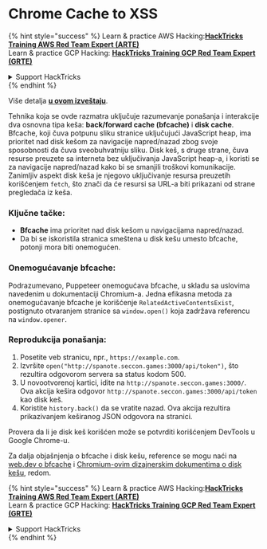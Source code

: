 # Chrome Cache to XSS

{% hint style="success" %}
Learn & practice AWS Hacking:<img src="/.gitbook/assets/arte.png" alt="" data-size="line">[**HackTricks Training AWS Red Team Expert (ARTE)**](https://training.hacktricks.xyz/courses/arte)<img src="/.gitbook/assets/arte.png" alt="" data-size="line">\
Learn & practice GCP Hacking: <img src="/.gitbook/assets/grte.png" alt="" data-size="line">[**HackTricks Training GCP Red Team Expert (GRTE)**<img src="/.gitbook/assets/grte.png" alt="" data-size="line">](https://training.hacktricks.xyz/courses/grte)

<details>

<summary>Support HackTricks</summary>

* Check the [**subscription plans**](https://github.com/sponsors/carlospolop)!
* **Join the** 💬 [**Discord group**](https://discord.gg/hRep4RUj7f) or the [**telegram group**](https://t.me/peass) or **follow** us on **Twitter** 🐦 [**@hacktricks\_live**](https://twitter.com/hacktricks\_live)**.**
* **Share hacking tricks by submitting PRs to the** [**HackTricks**](https://github.com/carlospolop/hacktricks) and [**HackTricks Cloud**](https://github.com/carlospolop/hacktricks-cloud) github repos.

</details>
{% endhint %}

Više detalja [**u ovom izveštaju**](https://blog.arkark.dev/2022/11/18/seccon-en/#web-spanote).

Tehnika koja se ovde razmatra uključuje razumevanje ponašanja i interakcije dva osnovna tipa keša: **back/forward cache (bfcache)** i **disk cache**. Bfcache, koji čuva potpunu sliku stranice uključujući JavaScript heap, ima prioritet nad disk kešom za navigacije napred/nazad zbog svoje sposobnosti da čuva sveobuhvatniju sliku. Disk keš, s druge strane, čuva resurse preuzete sa interneta bez uključivanja JavaScript heap-a, i koristi se za navigacije napred/nazad kako bi se smanjili troškovi komunikacije. Zanimljiv aspekt disk keša je njegovo uključivanje resursa preuzetih korišćenjem `fetch`, što znači da će resursi sa URL-a biti prikazani od strane pregledača iz keša.

### Ključne tačke:

- **Bfcache** ima prioritet nad disk kešom u navigacijama napred/nazad.
- Da bi se iskoristila stranica smeštena u disk kešu umesto bfcache, potonji mora biti onemogućen.

### Onemogućavanje bfcache:

Podrazumevano, Puppeteer onemogućava bfcache, u skladu sa uslovima navedenim u dokumentaciji Chromium-a. Jedna efikasna metoda za onemogućavanje bfcache je korišćenje `RelatedActiveContentsExist`, postignuto otvaranjem stranice sa `window.open()` koja zadržava referencu na `window.opener`.

### Reprodukcija ponašanja:

1. Posetite veb stranicu, npr., `https://example.com`.
2. Izvršite `open("http://spanote.seccon.games:3000/api/token")`, što rezultira odgovorom servera sa status kodom 500.
3. U novootvorenoj kartici, idite na `http://spanote.seccon.games:3000/`. Ova akcija kešira odgovor `http://spanote.seccon.games:3000/api/token` kao disk keš.
4. Koristite `history.back()` da se vratite nazad. Ova akcija rezultira prikazivanjem keširanog JSON odgovora na stranici.

Provera da li je disk keš korišćen može se potvrditi korišćenjem DevTools u Google Chrome-u.

Za dalja objašnjenja o bfcache i disk kešu, reference se mogu naći na [web.dev o bfcache](https://web.dev/i18n/en/bfcache/) i [Chromium-ovim dizajnerskim dokumentima o disk kešu](https://www.chromium.org/developers/design-documents/network-stack/disk-cache/), redom.

{% hint style="success" %}
Learn & practice AWS Hacking:<img src="/.gitbook/assets/arte.png" alt="" data-size="line">[**HackTricks Training AWS Red Team Expert (ARTE)**](https://training.hacktricks.xyz/courses/arte)<img src="/.gitbook/assets/arte.png" alt="" data-size="line">\
Learn & practice GCP Hacking: <img src="/.gitbook/assets/grte.png" alt="" data-size="line">[**HackTricks Training GCP Red Team Expert (GRTE)**<img src="/.gitbook/assets/grte.png" alt="" data-size="line">](https://training.hacktricks.xyz/courses/grte)

<details>

<summary>Support HackTricks</summary>

* Check the [**subscription plans**](https://github.com/sponsors/carlospolop)!
* **Join the** 💬 [**Discord group**](https://discord.gg/hRep4RUj7f) or the [**telegram group**](https://t.me/peass) or **follow** us on **Twitter** 🐦 [**@hacktricks\_live**](https://twitter.com/hacktricks\_live)**.**
* **Share hacking tricks by submitting PRs to the** [**HackTricks**](https://github.com/carlospolop/hacktricks) and [**HackTricks Cloud**](https://github.com/carlospolop/hacktricks-cloud) github repos.

</details>
{% endhint %}
